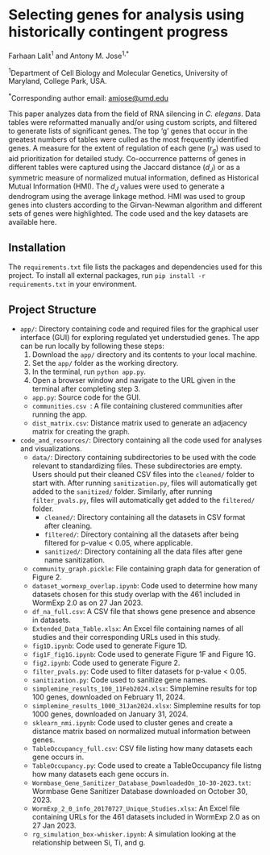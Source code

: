 # Selecting genes for analysis using historically contingent progress

Farhaan Lalit<sup>1</sup> and Antony M. Jose<sup>1,*</sup>

<sup>1</sup>Department of Cell Biology and Molecular Genetics, University of Maryland, College Park, USA.

<sup>*</sup>Corresponding author email: amjose@umd.edu

This paper analyzes data from the field of RNA silencing in <i>C. elegans</i>. Data tables were reformatted manually and/or using custom scripts, and filtered to generate lists of significant genes. The top ‘g’ genes that occur in the greatest numbers of tables were culled as the most frequently identified genes. A measure for the extent of regulation of each gene (<i>r<sub>g</sub></i>) was used to aid prioritization for detailed study. Co-occurrence patterns of genes in different tables were captured using the Jaccard distance (<i>d<sub>J</sub></i>) or as a symmetric measure of normalized mutual information, defined as Historical Mutual Information (HMI). The <i>d<sub>J</sub></i> values were used to generate a dendrogram using the average linkage method. HMI was used to group genes into clusters according to the Girvan-Newman algorithm and different sets of genes were highlighted. The code used and the key datasets are available here.

## Installation

The `requirements.txt` file lists the packages and dependencies used for this project. To install all external packages, run `pip install -r requirements.txt` in your environment.

## Project Structure

- `app/`: Directory containing code and required files for the graphical user interface (GUI) for exploring regulated yet understudied genes. The app can be run locally by following these steps:
    1. Download the `app/` directory and its contents to your local machine.
    2. Set the `app/` folder as the working directory.
    3. In the terminal, run `python app.py`.
    4. Open a browser window and navigate to the URL given in the terminal after completing step 3.
    - `app.py`: Source code for the GUI.
    - `communities.csv `: A file containing clustered communities after running the app.
    - `dist_matrix.csv`: Distance matrix used to generate an adjacency matrix for creating the graph.
- `code_and_resources/`: Directory containing all the code used for analyses and visualizations.
    - `data/`: Directory containing subdirectories to be used with the code relevant to standardizing files. These subdirectories are empty. Users should put their cleaned CSV files into the `cleaned/` folder to start with. After running `sanitization.py`, files will automatically get added to the `sanitized/` folder. Similarly, after running `filter_pvals.py`, files will automatically get added to the `filtered/` folder. 
        - `cleaned/`: Directory containing all the datasets in CSV format after cleaning.
        - `filtered/`: Directory containing all the datasets after being filtered for p-value < 0.05, where applicable.
        - `sanitized/`: Directory containing all the data files after gene name sanitization.
    - `community_graph.pickle`: File containing graph data for generation of Figure 2.
    - `dataset_wormexp_overlap.ipynb`: Code used to determine how many datasets chosen for this study overlap with the 461 included in WormExp 2.0 as on 27 Jan 2023.
    - `df_na_full.csv`: A CSV file that shows gene presence and absence in datasets.
    - `Extended_Data_Table.xlsx`: An Excel file containing names of all studies and their corresponding URLs used in this study.
    - `fig1D.ipynb`: Code used to generate Figure 1D. 
    - `fig1F_fig1G.ipynb`: Code used to generate Figure 1F and Figure 1G.
    - `fig2.ipynb`: Code used to generate Figure 2.
    - `filter_pvals.py`: Code used to filter datasets for p-value < 0.05.
    - `sanitization.py`: Code used to sanitize gene names.
    - `simplemine_results_100_11Feb2024.xlsx`: Simplemine results for top 100 genes, downloaded on February 11, 2024.
    - `simplemine_results_1000_31Jan2024.xlsx`: Simplemine results for top 1000 genes, downloaded on January 31, 2024.
    - `sklearn_nmi.ipynb`: Code used to cluster genes and create a distance matrix based on normalized mutual information between genes.
    - `TableOccupancy_full.csv`: CSV file listing how many datasets each gene occurs in.
    - `TableOccupancy.py`: Code used to create a TableOccupancy file listng how many datasets each gene occurs in.
    - `Wormbase_Gene_Sanitizer_Database_DownloadedOn_10-30-2023.txt`: Wormbase Gene Sanitizer Database downloaded on October 30, 2023.
    - `WormExp_2_0_info_20170727_Unique_Studies.xlsx`: An Excel file containing URLs for the 461 datasets included in WormExp 2.0 as on 27 Jan 2023.
    - `rg_simulation_box-whisker.ipynb`: A simulation looking at the relationship between Si, Ti, and g.
